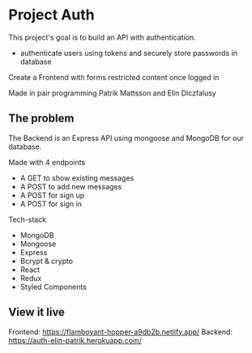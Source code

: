 # Project Auth

This project's goal is to build an API with authentication.

- authenticate users using tokens and securely store passwords in database

Create a Frontend with forms restricted content once logged in

Made in pair programming Patrik Mattsson and Elin Diczfalusy

## The problem

The Backend is an Express API using mongoose and MongoDB for our database.

Made with 4 endpoints

- A GET to show existing messages
- A POST to add new messages
- A POST for sign up
- A POST for sign in

Tech-stack

- MongoDB
- Mongoose
- Express
- Bcrypt & crypto
- React
- Redux
- Styled Components

## View it live

Frontend: https://flamboyant-hopper-a9db2b.netlify.app/
Backend: https://auth-elin-patrik.herokuapp.com/
